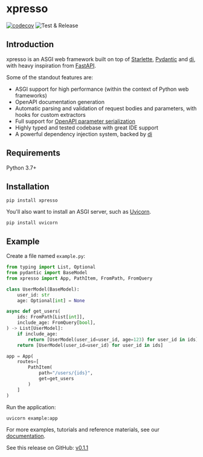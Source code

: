 # xpresso

[![codecov](https://codecov.io/gh/adriangb/xpresso/branch/main/graph/badge.svg?token=A0FXC8B93Y)](https://codecov.io/gh/adriangb/xpresso)
![Test & Release](https://github.com/adriangb/xpresso/actions/workflows/workflow.yaml/badge.svg)

## Introduction

xpresso is an ASGI web framework built on top of [Starlette], [Pydantic] and [di], with heavy inspiration from [FastAPI].

Some of the standout features are:

- ASGI support for high performance (within the context of Python web frameworks)
- OpenAPI documentation generation
- Automatic parsing and validation of request bodies and parameters, with hooks for custom extractors
- Full support for [OpenAPI parameter serialization](https://swagger.io/docs/specification/serialization/)
- Highly typed and tested codebase with great IDE support
- A powerful dependency injection system, backed by [di]

## Requirements

Python 3.7+

## Installation

```shell
pip install xpresso
```

You'll also want to install an ASGI server, such as [Uvicorn].

```shell
pip install uvicorn
```

## Example

Create a file named `example.py`:

```python
from typing import List, Optional
from pydantic import BaseModel
from xpresso import App, PathItem, FromPath, FromQuery

class UserModel(BaseModel):
    user_id: str
    age: Optional[int] = None

async def get_users(
    ids: FromPath[List[int]],
    include_age: FromQuery[bool],
) -> List[UserModel]:
    if include_age:
        return [UserModel(user_id=user_id, age=123) for user_id in ids]
    return [UserModel(user_id=user_id) for user_id in ids]

app = App(
    routes=[
        PathItem(
            path="/users/{ids}",
            get=get_users
        )
    ]
)
```

Run the application:

```shell
uvicorn example:app
```

For more examples, tutorials and reference materials, see our [documentation].

[Starlette]: https://github.com/encode/starlette
[Pydantic]: https://github.com/samuelcolvin/pydantic/
[FastAPI]: https://github.com/tiangolo/fastapi
[di]: https://github.com/adriangb/di
[Uvicorn]: http://www.uvicorn.org/
[documentation]: https://www.adriangb.com/xpresso/

See this release on GitHub: [v0.1.1](https://github.com/adriangb/di/releases/tag/0.1.1)
